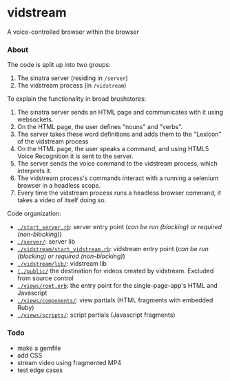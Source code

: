 # vidstream
A voice-controlled browser within the browser

### About

The code is split up into two groups:
1. The sinatra server (residing in `/server`)
2. The vidstream process (in `/vidstream`)

To explain the functionality in broad brushstores:

1. The sinatra server sends an HTML page and communicates with it using websockets. 
2. On the HTML page, the user defines "nouns" and "verbs".
3. The server takes these word definitions and adds them to the "Lexicon" of the vidstream process
4. On the HTML page, the user speaks a command, and using HTML5 Voice Recognition it is sent to the server.
5. The server sends the voice command to the vidstream process, which interprets it.
6. The vidstream process's commands interact with a running a selenium browser in a headless scope.
7. Every time the vidstream process runs a headless browser command, it takes a video of itself doing so.

Code organization:

- [`./start_server.rb`](./start_server.rb): server entry point (*can be run (blocking) or required (non-blocking)*)
- [`./server/`](./server/): server lib
- [`./vidstream/start_vidstream.rb`](./vidstream/start_vidstream.rb): vidstream entry point (*can be run (blocking) or required (non-blocking)*)
- [`./vidstream/lib/`](./vidstream/lib/): vidstream lib
- [`(./public/`](./public/) the destination for videos created by vidstream. Excluded from source control
- [`./views/root.erb`](./views/root.erb): the entry point for the single-page-app's HTML and Javascript
- [`./views/components/`](./views/components/): view partials (HTML fragments with embedded Ruby)
- [`./views/scripts/`](./views/scripts/): script partials (Javascript fragments) 

### Todo

* make a gemfile
* add CSS
* stream video using fragmented MP4
* test edge cases

